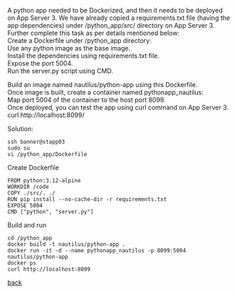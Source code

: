 A python app needed to be Dockerized, and then it needs to be deployed on App Server 3. We have already copied a requirements.txt file (having the app dependencies) under /python_app/src/ directory on App Server 3.  
Further complete this task as per details mentioned below:  
        Create a Dockerfile under /python_app directory:  
        Use any python image as the base image.  
        Install the dependencies using requirements.txt file.  
        Expose the port 5004.  
        Run the server.py script using CMD.  

Build an image named nautilus/python-app using this Dockerfile.  
Once image is built, create a container named pythonapp_nautilus:  
Map port 5004 of the container to the host port 8099.  
Once deployed, you can test the app using curl command on App Server 3.  
curl http://localhost:8099/    

Solution:  
```
ssh banner@stapp03
sudo su
vi /python_app/Dockerfile
```
Create Dockerfile  
```
FROM python:3.12-alpine
WORKDIR /code
COPY ./src/. ./
RUN pip install --no-cache-dir -r requirements.txt
EXPOSE 5004
CMD ["python", "server.py"]
```
Build and run  
```
cd /python_app
docker build -t nautilus/python-app .
docker run -it -d --name pythonapp_nautilus -p 8099:5004 nautilus/python-app
docker ps
curl http://localhost:8099
```

[back](https://github.com/MederD/Kodekloud-Engineer-Tasks)
